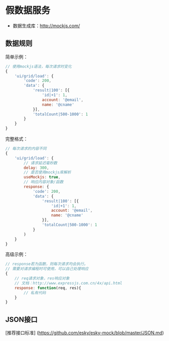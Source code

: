 # 假数据服务

+ 数据生成库：http://mockjs.com/

## 数据规则

简单示例：

~~~js
// 使用mockjs语法，每次请求时变化
{
	'ui/grid/load': {
		'code': 200,
		'data': {
			'result|100': [{
				'id|+1': 1,
				account: '@email',
				name: '@cname'
			}],
			'totalCount|500-1000': 1
		}
	}
}
~~~

完整格式：

~~~js
// 每次请求的内容不同
{
	'ui/grid/load': {
		// 请求延迟毫秒数
		delay: 300,
		// 是否使用mockjs库解析
		useMockjs: true,
		// 响应内容对象/函数
		response: {
			'code': 200,
			'data': {
				'result|100': [{
					'id|+1': 1,
					account: '@email',
					name: '@cname'
				}],
				'totalCount|500-1000': 1
			}
		)
	}
}
~~~

高级示例：

~~~js
// response若为函数，则每次请求均会执行。
// 需要对请求编程时可使用，可以自己处理响应
{
	// req请求对象，res响应对象
	// 文档：http://www.expressjs.com.cn/4x/api.html
	response: function(req, res){
		// 私有代码
	}
}
~~~

## JSON接口

[推荐接口标准] (https://github.com/esky/esky-mock/blob/master/JSON.md)